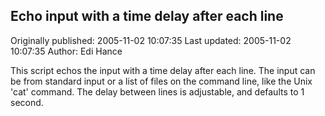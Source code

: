 ## Echo input with a time delay after each line

Originally published: 2005-11-02 10:07:35
Last updated: 2005-11-02 10:07:35
Author: Edi Hance

This script echos the input with a time delay after each line.  The input can be from standard input or a list of files on the command line, like the Unix 'cat' command.  The delay between lines is adjustable, and defaults to 1 second.